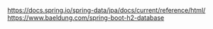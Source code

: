 https://docs.spring.io/spring-data/jpa/docs/current/reference/html/
https://www.baeldung.com/spring-boot-h2-database
